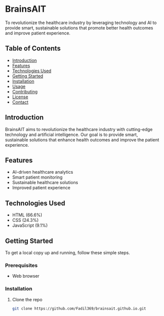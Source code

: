 # BrainsAIT

To revolutionize the healthcare industry by leveraging technology and AI to provide smart, sustainable solutions that promote better health outcomes and improve patient experience.

## Table of Contents
- [Introduction](#introduction)
- [Features](#features)
- [Technologies Used](#technologies-used)
- [Getting Started](#getting-started)
- [Installation](#installation)
- [Usage](#usage)
- [Contributing](#contributing)
- [License](#license)
- [Contact](#contact)

## Introduction
BrainsAIT aims to revolutionize the healthcare industry with cutting-edge technology and artificial intelligence. Our goal is to provide smart, sustainable solutions that enhance health outcomes and improve the patient experience.

## Features
- AI-driven healthcare analytics
- Smart patient monitoring
- Sustainable healthcare solutions
- Improved patient experience

## Technologies Used
- HTML (66.6%)
- CSS (24.3%)
- JavaScript (9.1%)

## Getting Started
To get a local copy up and running, follow these simple steps.

### Prerequisites
- Web browser

### Installation
1. Clone the repo
   ```sh
   git clone https://github.com/Fadil369/brainsait.github.io.git
